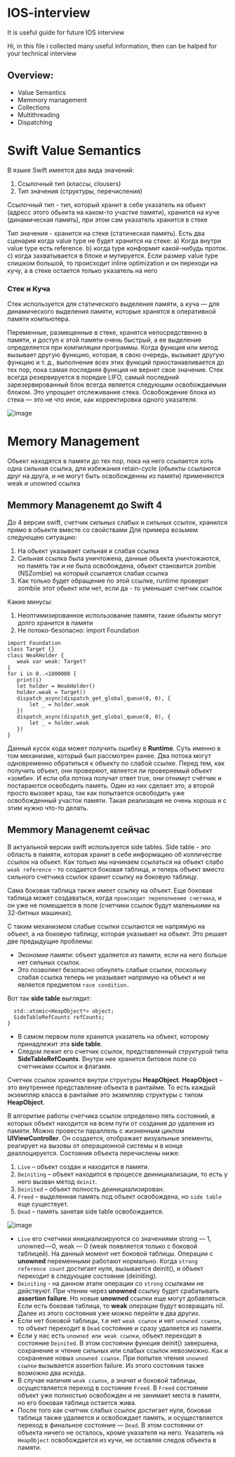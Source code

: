 # IOS-interview
It is useful guide for future IOS interview 

Hi, in this file i collected many useful information, then can be halped for your technical interview

## Overview:
- Value Semantics
- Memmory management
- Collections
- Multithreading
- Dispatching


# Swift Value Semantics
  В языке Swift имеется два вида значений:
  1) Ссылочный тип (классы, clousers)
  2) Тип значения (структуры, перечисления)
  
Ссылочный тип - тип, который хранит в себе указатель на обьект (адресс этого обьекта на каком-то участке памяти), хранится на куче (динамическая память), при этом сам указатель хранится в стеке 
 
Тип значения - хранится на стеке (статическая память). Есть два сценария когда value type не будет хранится на стеке:
a) Когда внутри value type есть reference.
b) когда type конформит какой-нибудь проток.
с) когда захватывается в блоке и мутируется.
Если размер value type слишком большой, то происходит inline optimization и он переходи на кучу, а в стеке остается только указатель на него
### Стек и Куча

Стек используется для статического выделения памяти, а куча — для динамического выделения памяти, которые хранятся в оперативной памяти компьютера.

Переменные, размещенные в стеке, хранятся непосредственно в памяти, и доступ к этой памяти очень быстрый, а ее выделение определяется при компиляции программы. Когда функция или метод вызывает другую функцию, которая, в свою очередь, вызывает другую функцию и т. д., выполнение всех этих функций приостанавливается до тех пор, пока самая последняя функция не вернет свое значение. Стек всегда резервируется в порядке LIFO, самый последний зарезервированный блок всегда является следующим освобождаемым блоком. Это упрощает отслеживание стека. Освобождение блока из стека — это не что иное, как корректировка одного указателя.

![image](https://i.stack.imgur.com/gKoxc.png)

# Memory Management
Обьект находятся в памяти до тех пор, пока на него ссылается хоть одна сильная ссылка, для избежания retain-cycle (обьекты ссылаются друг на друга, и не могут быть освобожденны из памяти) применяются weak и unowned ссылка

## Memmory Managenemt до Swift 4
До 4 версии swift, счетчик сильных слабых и сильных ссылок, хранился прямо в обьекте вместе со свойствами
Для примера возьмем следующею ситуацию:

1) На обьект указывает сильная и слабая ссылка
2) Сильная ссылка была уничтожена, данные обьекта уничтожаются, но память так и не была освобождена, обьект становится zombie (NSZombie) на который ссылается слабая ссылка
3) Как только будет обращение по этой ссылке, runtime проверит zombiie этот обьект или нет, если да - то уменьшит счетчик ссылок

Какие минусы:
 1) Неоптимизированное использование памяти, такие обьекты могут долго хранится в памяти
 2) Не потоко-безопасно:
  import Foundation

```
import Foundation
class Target {}
class WeakHolder {
   weak var weak: Target?
}
for i in 0..<1000000 {
   print(i)
   let holder = WeakHolder()
   holder.weak = Target()
   dispatch_async(dispatch_get_global_queue(0, 0), {
       let _ = holder.weak
   })
   dispatch_async(dispatch_get_global_queue(0, 0), {
       let _ = holder.weak
   })
}
```

Данный кусок кода может получить ошибку в **Runtime**. Суть именно в том механизме, который был рассмотрен ранее. Два потока могут одновременно обратиться к объекту по слабой ссылке. Перед тем, как получить объект, они проверяют, является ли проверяемый объект «зомби». И если оба потока получат ответ true, они отнимут счётчик и постараются освободить память. Один из них сделает это, а второй просто вызовет краш, так как попытается освободить уже освобожденный участок памяти.
Такая реализация не очень хороша и с этим нужно что-то делать.

## Memmory Managenemt сейчас
 В актуальной версии swift используется side tables. Side table - это область в памяти, которая хранит в себе информацию об колличестве ссылок на обьект.
 Как только мы начинаем ссылаться на объект слабо `weak reference` - то создается боковая таблица, и теперь объект вместо сильного счетчика ссылок хранит ссылку на боковую таблицу.

Сама боковая таблица также имеет ссылку на объект. Еще боковая таблица может создаваться, когда `происходит переполнение счетчика`, и он уже не помещается в поле (счетчики ссылок будут маленькими на 32-битных машинах).

С таким механизмом слабые ссылки ссылаются не напрямую на объект, а на боковую таблицу, которая указывает на объект. Это решает две предыдущие проблемы:
  - Экономие памяти: объект удаляется из памяти, если на него больше нет сильных ссылок.
  - Это позволяет безопасно обнулять слабые ссылки, поскольку слабая ссылка теперь не указывает напрямую на объект и не является предметом `race condition.`

Вот так **side table** выглядит:

```class HeapObjectSideTableEntry {
  std::atomic<HeapObject*> object;
  SideTableRefCounts refCounts;
}
```
  - В самом первом поле хранится указатель на объект, которому принадлежит эта **side table**. 
  - Следом лежит его счетчик ссылок, представленный структурой типа **SideTableRefCounts**. Внутри нее хранится битовое поле со счетчиками ссылок и флагами.

Счетчик ссылок хранится внутри структуры **HeapObject**. **HeapObject** – это внутреннее представление объекта в рантайме. То есть каждый экземпляр класса в рантайме это экземпляр структуры с типом **HeapObject**.

В алгоритме работы счетчика ссылок определено пять состояний, в которых объект находится на всем пути от создания до удаления из памяти. 
Можно провести параллель с жизненным циклом **UIViewController**. 
Он создается, отображает визуальные элементы, реагирует на вызовы от операционной системы и в конце деаллоцируется. 
Состояния объекта перечислены ниже:

1. `Live` – объект создан и находится в памяти.
2. `Deiniting` – объект находится в процессе деинициализации, то есть у него вызван метод `deinit`.
3. `Deinited` – объект полность деинициализирован.
4. `Freed` – выделенная память под объект освобождена, но `side table` еще существует.
5. `Dead` – память занятая side table освобождается.

![image](https://user-images.githubusercontent.com/47610132/176542135-43d31345-7d44-4197-bafa-96b37afc7e69.png)

  - `Live` его счетчики инициализируются со значениями strong — 1, unowned — 0, weak — 0 (weak появляется только с боковой таблицей). 
На данный момент нет боковой таблицы. Операции с **unowned** переменными работают нормально. Когда `strong reference count` достигает нуля, вызывается deinit(), и объект переходит в следующее состояние (deiniting).
  - `Deiniting` - на данном этапе операции со `strong` ссылками не действуют. При чтении через **unowned** ссылку будет срабатывать **assertion failure**. 
Но новые **unowned** ссылки еще могут добавляться. Если есть боковая таблица, то **weak** операции будут возвращать nil. Далее из этого состояния уже можно перейти в два других.
  - Если нет боковой таблицы, т.e нет `weak ссылок` и нет `unowned ссылок`, то объект переходит в `Dead` состояние и сразу удаляется из памяти.
  - Если у нас есть `unowned или weak ссылки`, объект переходит в состояние `Deinited`. 
В этом состоянии функция deinit() завершена, сохранение и чтение сильных или слабых ссылок невозможно. 
Как и сохранение новых `unowned ссылок`. При попытке чтения `unowned ссылки` вызывается assertion failure. Из этого состояния также возможно два исхода.
  - В случае наличия `weak ссылок`, а значит и боковой таблицы, осуществляется переход в состояние `Freed`. 
В `Freed` состоянии объект уже полностью освобожден и не занимает места в памяти, но его боковая таблица остается жива.
  - После того как счетчик слабых ссылок достигает нуля, боковая таблица также удаляется и освобождает память, и осуществляется переход в финальное состояние — `Dead`. 
В этом состоянии от объекта ничего не осталось, кроме указателя на него. Указатель на `HeapObject` освобождается из кучи, не оставляя следов объекта в памяти.
